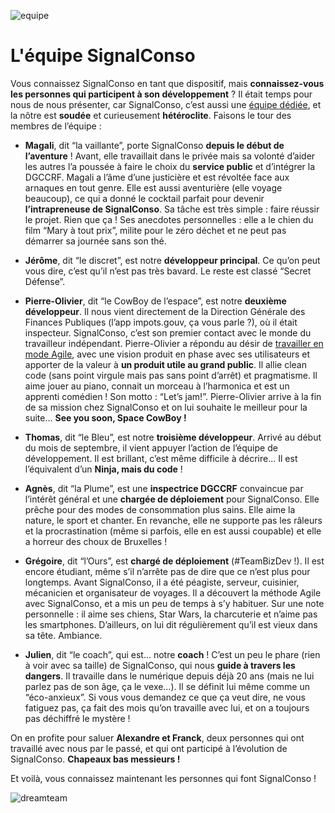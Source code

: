 ![equipe](/assets/blog/2019/10/06/equipe-signalconso/team-3373638_1280.jpg)

# L'équipe SignalConso

Vous connaissez SignalConso en tant que dispositif, mais **connaissez-vous les personnes qui participent à son développement** ? Il était temps pour nous de nous présenter, car SignalConso, c’est aussi une [équipe dédiée](https://signal.conso.gouv.fr/blog/2019/06/25/une-equipe-dediee), et la nôtre est **soudée** et curieusement **hétéroclite**. Faisons le tour des membres de l’équipe :

+ **Magali**, dit “la vaillante”, porte SignalConso **depuis le début de l’aventure** ! Avant, elle travaillait dans le privée mais sa volonté d’aider les autres l’a poussée à faire le choix du **service public** et d’intégrer la DGCCRF. Magali a l’âme d’une justicière et est révoltée face aux arnaques en tout genre. Elle est aussi aventurière (elle voyage beaucoup), ce qui a donné le cocktail parfait pour devenir **l’intrapreneuse de SignalConso**. Sa tâche est très simple : faire réussir le projet. Rien que ça ! Ses anecdotes personnelles : elle a le chien du film “Mary à tout prix”, milite pour le zéro déchet et ne peut pas démarrer sa journée sans son thé.

+ **Jérôme**, dit “le discret”, est notre **développeur principal**. Ce qu’on peut vous dire, c’est qu’il n’est pas très bavard. Le reste est classé “Secret Défense”.

+ **Pierre-Olivier**, dit “le CowBoy de l’espace”, est notre **deuxième développeur**. Il nous vient directement de la Direction Générale des Finances Publiques (l’app impots.gouv, ça vous parle ?), où il était inspecteur. SignalConso, c’est son premier contact avec le monde du travailleur indépendant. Pierre-Olivier a répondu au désir de [travailler en mode Agile](https://signal.conso.gouv.fr/blog/2019/06/18/la-methode-incrementale), avec une vision produit en phase avec ses utilisateurs et apporter de la valeur à **un produit utile au grand public**. Il allie clean code (sans point virgule mais pas sans point d’arrêt) et pragmatisme. Il aime jouer au piano, connait un morceau à l’harmonica et est un apprenti comédien ! Son motto : “Let’s jam!”. Pierre-Olivier arrive à la fin de sa mission chez SignalConso et on lui souhaite le meilleur pour la suite… **See you soon, Space CowBoy !**

+ **Thomas**, dit “le Bleu”, est notre **troisième développeur**. Arrivé au début du mois de septembre, il vient appuyer l’action de l’équipe de développement. Il est brillant, c’est même difficile à décrire… Il est l’équivalent d’un **Ninja, mais du code** !

+ **Agnès**, dit “la Plume”, est une **inspectrice DGCCRF** convaincue par l’intérêt général et une **chargée de déploiement** pour SignalConso. Elle prêche pour des modes de consommation plus sains. Elle aime la nature, le sport et chanter. En revanche, elle ne supporte pas les râleurs et la procrastination (même si parfois, elle en est aussi coupable) et elle a horreur des choux de Bruxelles !

+ **Grégoire**, dit “l’Ours”, est **chargé de déploiement** (#TeamBizDev !). Il est encore étudiant, même s’il n’arrête pas de dire que ce n’est plus pour longtemps. Avant SignalConso, il a été péagiste, serveur, cuisinier, mécanicien et organisateur de voyages. Il a découvert la méthode Agile avec SignalConso, et a mis un peu de temps à s’y habituer. Sur une note personnelle : il aime ses chiens, Star Wars, la charcuterie et n’aime pas les smartphones. D’ailleurs, on lui dit régulièrement qu’il est vieux dans sa tête. Ambiance.

+ **Julien**, dit “le coach”, qui est… notre **coach** ! C’est un peu le phare (rien à voir avec sa taille) de SignalConso, qui nous **guide à travers les dangers**. Il travaille dans le numérique depuis déjà 20 ans (mais ne lui parlez pas de son âge, ça le vexe…). Il se définit lui même comme un “éco-anxieux”. Si vous vous demandez ce que ça veut dire, ne vous fatiguez pas, ça fait des mois qu’on travaille avec lui, et on a toujours pas déchiffré le mystère !

On en profite pour saluer **Alexandre et Franck**, deux personnes qui ont travaillé avec nous par le passé, et qui ont participé à l’évolution de SignalConso. **Chapeaux bas messieurs !**

Et voilà, vous connaissez maintenant les personnes qui font SignalConso ! 

![dreamteam](/assets/blog/2019/10/06/equipe-signalconso/photo-team.jpg)
